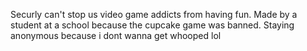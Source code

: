 Securly can't stop us video game addicts from having fun. Made by a student at a school because the cupcake game was banned. Staying anonymous because i dont wanna get whooped lol
